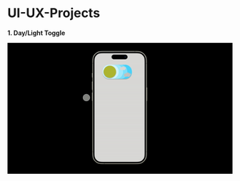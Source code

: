 # UI-UX-Projects
**1. Day/Light Toggle**

![Image](https://github.com/harsharma30/UI-UX-Projects/blob/b01643e165acef98c0148d84ed8e466d4864fb36/ui%20ux/LightDarkToggle.gif)
